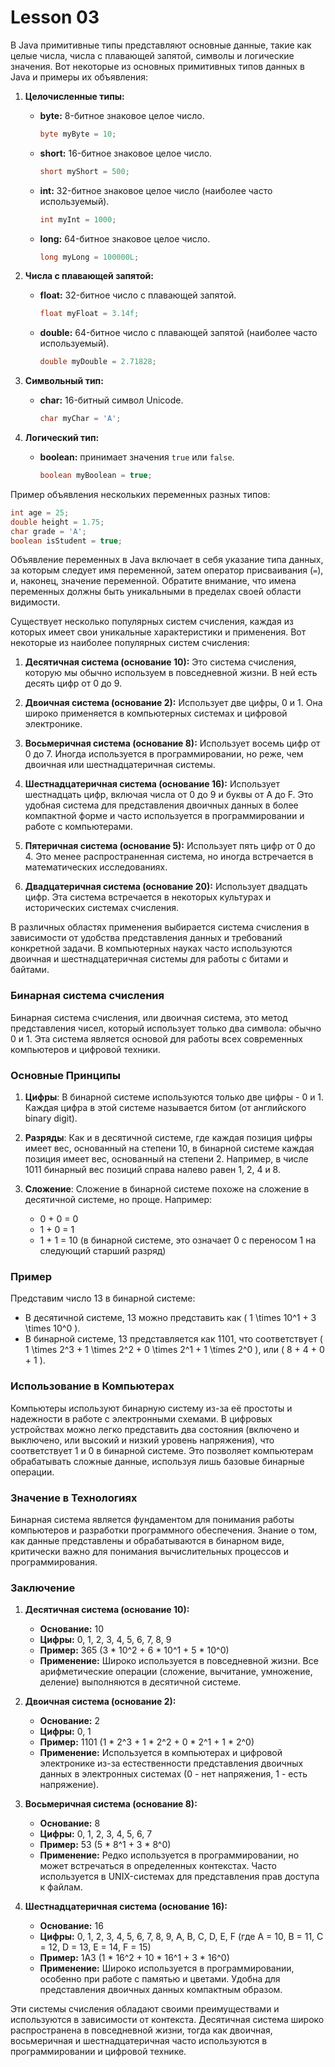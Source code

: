 # Lesson 03

В Java примитивные типы представляют основные данные, такие как целые числа, числа с плавающей запятой, символы и логические значения. Вот некоторые из основных примитивных типов данных в Java и примеры их объявления:

1. **Целочисленные типы:**
    - **byte:** 8-битное знаковое целое число.
      ```java
      byte myByte = 10;
      ```

    - **short:** 16-битное знаковое целое число.
      ```java
      short myShort = 500;
      ```

    - **int:** 32-битное знаковое целое число (наиболее часто используемый).
      ```java
      int myInt = 1000;
      ```

    - **long:** 64-битное знаковое целое число.
      ```java
      long myLong = 100000L;
      ```

2. **Числа с плавающей запятой:**
    - **float:** 32-битное число с плавающей запятой.
      ```java
      float myFloat = 3.14f;
      ```

    - **double:** 64-битное число с плавающей запятой (наиболее часто используемый).
      ```java
      double myDouble = 2.71828;
      ```

3. **Символьный тип:**
    - **char:** 16-битный символ Unicode.
      ```java
      char myChar = 'A';
      ```

4. **Логический тип:**
    - **boolean:** принимает значения `true` или `false`.
      ```java
      boolean myBoolean = true;
      ```

Пример объявления нескольких переменных разных типов:
```java
int age = 25;
double height = 1.75;
char grade = 'A';
boolean isStudent = true;
```

Объявление переменных в Java включает в себя указание типа данных, за которым следует имя переменной, затем оператор присваивания (`=`), и, наконец, значение переменной. Обратите внимание, что имена переменных должны быть уникальными в пределах своей области видимости.

Существует несколько популярных систем счисления, каждая из которых имеет свои уникальные характеристики и применения. Вот некоторые из наиболее популярных систем счисления:

1. **Десятичная система (основание 10):** Это система счисления, которую мы обычно используем в повседневной жизни. В ней есть десять цифр от 0 до 9.

2. **Двоичная система (основание 2):** Использует две цифры, 0 и 1. Она широко применяется в компьютерных системах и цифровой электронике.

3. **Восьмеричная система (основание 8):** Использует восемь цифр от 0 до 7. Иногда используется в программировании, но реже, чем двоичная или шестнадцатеричная системы.

4. **Шестнадцатеричная система (основание 16):** Использует шестнадцать цифр, включая числа от 0 до 9 и буквы от A до F. Это удобная система для представления двоичных данных в более компактной форме и часто используется в программировании и работе с компьютерами.

5. **Пятеричная система (основание 5):** Использует пять цифр от 0 до 4. Это менее распространенная система, но иногда встречается в математических исследованиях.

6. **Двадцатеричная система (основание 20):** Использует двадцать цифр. Эта система встречается в некоторых культурах и исторических системах счисления.

В различных областях применения выбирается система счисления в зависимости от удобства представления данных и требований конкретной задачи. В компьютерных науках часто используются двоичная и шестнадцатеричная системы для работы с битами и байтами.

### Бинарная система счисления

Бинарная система счисления, или двоичная система, это метод представления чисел, который использует только два символа: обычно 0 и 1. Эта система является основой для работы всех современных компьютеров и цифровой техники.

### Основные Принципы

1. **Цифры**: В бинарной системе используются только две цифры - 0 и 1. Каждая цифра в этой системе называется битом (от английского binary digit).

2. **Разряды**: Как и в десятичной системе, где каждая позиция цифры имеет вес, основанный на степени 10, в бинарной системе каждая позиция имеет вес, основанный на степени 2. Например, в числе 1011 бинарный вес позиций справа налево равен 1, 2, 4 и 8.

3. **Сложение**: Сложение в бинарной системе похоже на сложение в десятичной системе, но проще. Например:
    - 0 + 0 = 0
    - 1 + 0 = 1
    - 1 + 1 = 10 (в бинарной системе, это означает 0 с переносом 1 на следующий старший разряд)

### Пример

Представим число 13 в бинарной системе:
- В десятичной системе, 13 можно представить как \( 1 \times 10^1 + 3 \times 10^0 \).
- В бинарной системе, 13 представляется как 1101, что соответствует \( 1 \times 2^3 + 1 \times 2^2 + 0 \times 2^1 + 1 \times 2^0 \), или \( 8 + 4 + 0 + 1 \).

### Использование в Компьютерах

Компьютеры используют бинарную систему из-за её простоты и надежности в работе с электронными схемами. В цифровых устройствах можно легко представить два состояния (включено и выключено, или высокий и низкий уровень напряжения), что соответствует 1 и 0 в бинарной системе. Это позволяет компьютерам обрабатывать сложные данные, используя лишь базовые бинарные операции.

### Значение в Технологиях

Бинарная система является фундаментом для понимания работы компьютеров и разработки программного обеспечения. Знание о том, как данные представлены и обрабатываются в бинарном виде, критически важно для понимания вычислительных процессов и программирования.

### Заключение

1. **Десятичная система (основание 10):**
   - **Основание:** 10
   - **Цифры:** 0, 1, 2, 3, 4, 5, 6, 7, 8, 9
   - **Пример:** 365 (3 * 10^2 + 6 * 10^1 + 5 * 10^0)
   - **Применение:** Широко используется в повседневной жизни. Все арифметические операции (сложение, вычитание, умножение, деление) выполняются в десятичной системе.

2. **Двоичная система (основание 2):**
   - **Основание:** 2
   - **Цифры:** 0, 1
   - **Пример:** 1101 (1 * 2^3 + 1 * 2^2 + 0 * 2^1 + 1 * 2^0)
   - **Применение:** Используется в компьютерах и цифровой электронике из-за естественности представления двоичных данных в электронных системах (0 - нет напряжения, 1 - есть напряжение).

3. **Восьмеричная система (основание 8):**
   - **Основание:** 8
   - **Цифры:** 0, 1, 2, 3, 4, 5, 6, 7
   - **Пример:** 53 (5 * 8^1 + 3 * 8^0)
   - **Применение:** Редко используется в программировании, но может встречаться в определенных контекстах. Часто используется в UNIX-системах для представления прав доступа к файлам.

4. **Шестнадцатеричная система (основание 16):**
   - **Основание:** 16
   - **Цифры:** 0, 1, 2, 3, 4, 5, 6, 7, 8, 9, A, B, C, D, E, F (где A = 10, B = 11, C = 12, D = 13, E = 14, F = 15)
   - **Пример:** 1A3 (1 * 16^2 + 10 * 16^1 + 3 * 16^0)
   - **Применение:** Широко используется в программировании, особенно при работе с памятью и цветами. Удобна для представления двоичных данных компактным образом.

Эти системы счисления обладают своими преимуществами и используются в зависимости от контекста. Десятичная система широко распространена в повседневной жизни, тогда как двоичная, восьмеричная и шестнадцатеричная часто используются в программировании и цифровой технике.

